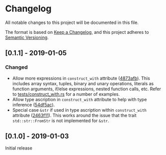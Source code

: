 # Changelog
All notable changes to this project will be documented in this file.

The format is based on [Keep a Changelog](https://keepachangelog.com/en/1.0.0/),
and this project adheres to [Semantic Versioning](https://semver.org/spec/v2.0.0.html).

## [0.1.1] - 2019-01-05
### Changed
- Allow more expressions in `construct_with` attribute ([4873afb](https://github.com/df5602/adhoc_derive/commit/4873afb4c4c4eb61fb2065a91294414b6ed65c78)).
This includes array syntax, tuples, binary and unary operations, literals as function arguments, if/else expressions, nested function calls, etc.
Refer to [tests/construct_with.rs](https://github.com/df5602/adhoc_derive/blob/master/tests/construct_with.rs) for a number of examples.
- Allow type ascription in `construct_with` attribute to help with type inference ([54df5ac](https://github.com/df5602/adhoc_derive/commit/54df5acea53caea7620037bbdb7c1dc5f5f33c42)).
- Special case `&str` if used in type ascription within `construct_with` attribute ([2463f11](https://github.com/df5602/adhoc_derive/commit/2463f110ff0f2262305935d80a28669b8029a862)).
This works around the issue that the trait `std::str::FromStr` is not implemented for `&str`.

## [0.1.0] - 2019-01-03
Initial release

